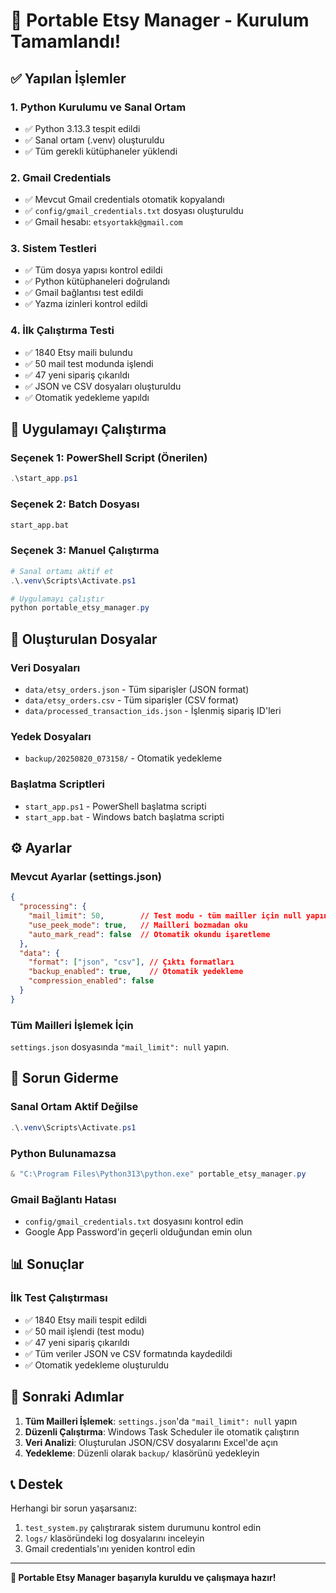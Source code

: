 # 🎉 Portable Etsy Manager - Kurulum Tamamlandı!

## ✅ Yapılan İşlemler

### 1. Python Kurulumu ve Sanal Ortam
- ✅ Python 3.13.3 tespit edildi
- ✅ Sanal ortam (.venv) oluşturuldu
- ✅ Tüm gerekli kütüphaneler yüklendi

### 2. Gmail Credentials
- ✅ Mevcut Gmail credentials otomatik kopyalandı
- ✅ `config/gmail_credentials.txt` dosyası oluşturuldu
- ✅ Gmail hesabı: `etsyortakk@gmail.com`

### 3. Sistem Testleri
- ✅ Tüm dosya yapısı kontrol edildi
- ✅ Python kütüphaneleri doğrulandı
- ✅ Gmail bağlantısı test edildi
- ✅ Yazma izinleri kontrol edildi

### 4. İlk Çalıştırma Testi
- ✅ 1840 Etsy maili bulundu
- ✅ 50 mail test modunda işlendi
- ✅ 47 yeni sipariş çıkarıldı
- ✅ JSON ve CSV dosyaları oluşturuldu
- ✅ Otomatik yedekleme yapıldı

## 🚀 Uygulamayı Çalıştırma

### Seçenek 1: PowerShell Script (Önerilen)
```powershell
.\start_app.ps1
```

### Seçenek 2: Batch Dosyası
```cmd
start_app.bat
```

### Seçenek 3: Manuel Çalıştırma
```powershell
# Sanal ortamı aktif et
.\.venv\Scripts\Activate.ps1

# Uygulamayı çalıştır
python portable_etsy_manager.py
```

## 📁 Oluşturulan Dosyalar

### Veri Dosyaları
- `data/etsy_orders.json` - Tüm siparişler (JSON format)
- `data/etsy_orders.csv` - Tüm siparişler (CSV format)
- `data/processed_transaction_ids.json` - İşlenmiş sipariş ID'leri

### Yedek Dosyaları
- `backup/20250820_073158/` - Otomatik yedekleme

### Başlatma Scriptleri
- `start_app.ps1` - PowerShell başlatma scripti
- `start_app.bat` - Windows batch başlatma scripti

## ⚙️ Ayarlar

### Mevcut Ayarlar (settings.json)
```json
{
  "processing": {
    "mail_limit": 50,        // Test modu - tüm mailler için null yapın
    "use_peek_mode": true,   // Mailleri bozmadan oku
    "auto_mark_read": false  // Otomatik okundu işaretleme
  },
  "data": {
    "format": ["json", "csv"], // Çıktı formatları
    "backup_enabled": true,    // Otomatik yedekleme
    "compression_enabled": false
  }
}
```

### Tüm Mailleri İşlemek İçin
`settings.json` dosyasında `"mail_limit": null` yapın.

## 🔧 Sorun Giderme

### Sanal Ortam Aktif Değilse
```powershell
.\.venv\Scripts\Activate.ps1
```

### Python Bulunamazsa
```powershell
& "C:\Program Files\Python313\python.exe" portable_etsy_manager.py
```

### Gmail Bağlantı Hatası
- `config/gmail_credentials.txt` dosyasını kontrol edin
- Google App Password'in geçerli olduğundan emin olun

## 📊 Sonuçlar

### İlk Test Çalıştırması
- ✅ 1840 Etsy maili tespit edildi
- ✅ 50 mail işlendi (test modu)
- ✅ 47 yeni sipariş çıkarıldı
- ✅ Tüm veriler JSON ve CSV formatında kaydedildi
- ✅ Otomatik yedekleme oluşturuldu

## 🎯 Sonraki Adımlar

1. **Tüm Mailleri İşlemek**: `settings.json`'da `"mail_limit": null` yapın
2. **Düzenli Çalıştırma**: Windows Task Scheduler ile otomatik çalıştırın
3. **Veri Analizi**: Oluşturulan JSON/CSV dosyalarını Excel'de açın
4. **Yedekleme**: Düzenli olarak `backup/` klasörünü yedekleyin

## 📞 Destek

Herhangi bir sorun yaşarsanız:
1. `test_system.py` çalıştırarak sistem durumunu kontrol edin
2. `logs/` klasöründeki log dosyalarını inceleyin
3. Gmail credentials'ını yeniden kontrol edin

---

**🎉 Portable Etsy Manager başarıyla kuruldu ve çalışmaya hazır!**
